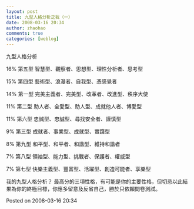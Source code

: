 ```yaml
---
layout: post
title: 九型人格分析之我（一）
date: 2008-03-16 20:34
author: zhaohao
comments: true
categories: [weblog]
---
```

九型人格分析

16% 第五型 智慧型、觀察者、思想型、理性分析者、思考型

15% 第四型 藝術型、浪漫者、自我型、憑感覺者

14% 第一型 完美主義者、完美型、改革者、改進型、秩序大使

11% 第二型 助人者、全愛型、助人型、成就他人者、博愛型

11% 第六型 忠誠型、忠誠型、尋找安全者、謹慎型

9% 第三型 成就者、事業型、成就型、實踐型

8% 第九型 和平型、和平者、和諧型、維持和諧者

7% 第八型 領袖型、能力型、挑戰者、保護者、權威型

7% 第七型 快樂主義型、豐富型、活躍型、創造可能者、享樂型

我的九型人格分析？ 最高分的三項性格，有可能是你的主要性格，但切忌以此結果為你的終極目標，你應多留意及反省自己，勝於只依賴問卷測試。

Posted on 2008-03-16 20:34
